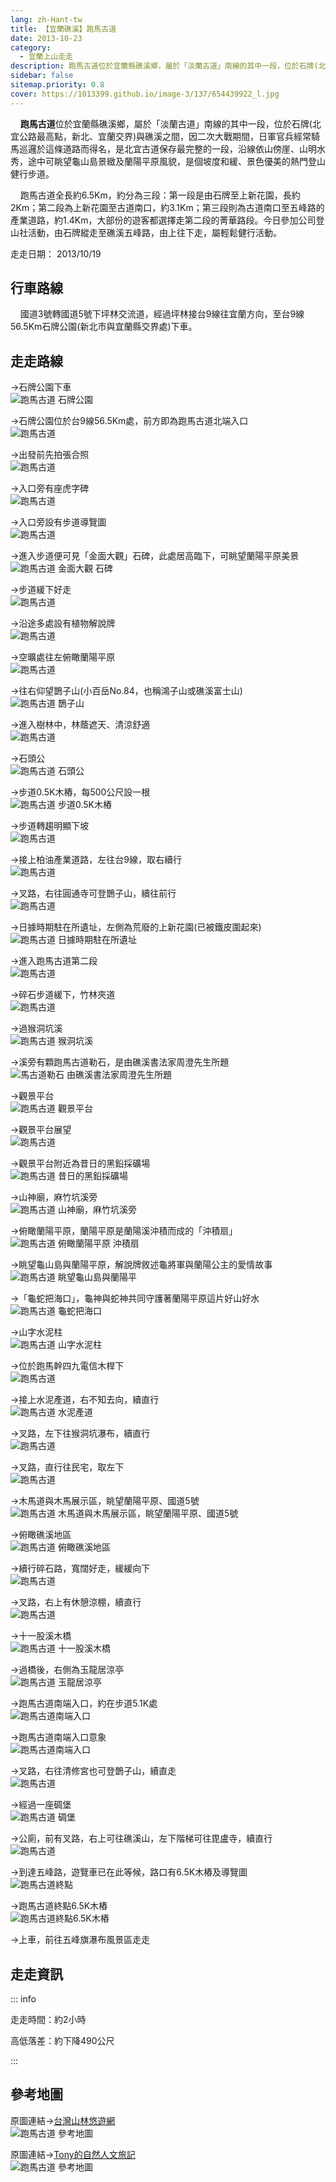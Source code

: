 ```yaml
---
lang: zh-Hant-tw
title: 【宜蘭礁溪】跑馬古道
date: 2013-10-23
category: 
  - 宜蘭上山走走
description: 跑馬古道位於宜蘭縣礁溪鄉，屬於「淡蘭古道」南線的其中一段，位於石牌(北宜公路最高點，新北、宜蘭交界)與礁溪之間，因二次大戰期間，日軍官兵經常騎馬巡邏於這條道路而得名，是北宜古道保存最完整的一段，沿線依山傍崖、山明水秀，途中可眺望龜山島景緻及蘭陽平原風貌，是個坡度和緩、景色優美的熱門登山健行步道。
sidebar: false
sitemap.priority: 0.8
cover: https://1013399.github.io/image-3/137/654439922_l.jpg
---
```


    **跑馬古道**位於宜蘭縣礁溪鄉，屬於「淡蘭古道」南線的其中一段，位於石牌(北宜公路最高點，新北、宜蘭交界)與礁溪之間，因二次大戰期間，日軍官兵經常騎馬巡邏於這條道路而得名，是北宜古道保存最完整的一段，沿線依山傍崖、山明水秀，途中可眺望龜山島景緻及蘭陽平原風貌，是個坡度和緩、景色優美的熱門登山健行步道。  

    跑馬古道全長約6.5Km，約分為三段：第一段是由石牌至上新花園，長約2Km；第二段為上新花園至古道南口，約3.1Km；第三段則為古道南口至五峰路的產業道路，約1.4Km，大部份的遊客都選擇走第二段的菁華路段。今日參加公司登山社活動，由石牌縱走至礁溪五峰路，由上往下走，屬輕鬆健行活動。

<!-- more -->

走走日期： 2013/10/19

## 行車路線  
    國道3號轉國道5號下坪林交流道，經過坪林接台9線往宜蘭方向，至台9線56.5Km石牌公園(新北市與宜蘭縣交界處)下車。

## 走走路線  
→石牌公園下車  
![跑馬古道 石牌公園](https://1013399.github.io/image-3/137/654423023_l.jpg)

→石牌公園位於台9線56.5Km處，前方即為跑馬古道北端入口  
![跑馬古道](https://1013399.github.io/image-3/137/654424196_l.jpg)

→出發前先拍張合照  
![跑馬古道](https://1013399.github.io/image-3/137/654425024_l.jpg)

→入口旁有座虎字碑  
![跑馬古道](https://1013399.github.io/image-3/137/654425829_l.jpg)

→入口旁設有步道導覽圖  
![跑馬古道](https://1013399.github.io/image-3/137/654427642_l.jpg)

→進入步道便可見「金面大觀」石碑，此處居高臨下，可眺望蘭陽平原美景  
![跑馬古道 金面大觀 石碑](https://1013399.github.io/image-3/137/654432014_l.jpg)

→步道緩下好走  
![跑馬古道](https://1013399.github.io/image-3/137/654433479_l.jpg)

→沿途多處設有植物解說牌  
![跑馬古道](https://1013399.github.io/image-3/137/654434074_l.jpg)

→空曠處往左俯瞰蘭陽平原  
![跑馬古道](https://1013399.github.io/image-3/137/654434629_l.jpg)

→往右仰望鵲子山(小百岳No.84，也稱鴻子山或礁溪富士山)  
![跑馬古道 鵲子山](https://1013399.github.io/image-3/137/654435065_l.jpg)

→進入樹林中，林蔭遮天、清涼舒適  
![跑馬古道](https://1013399.github.io/image-3/137/654435694_l.jpg)

→石頭公  
![跑馬古道 石頭公](https://1013399.github.io/image-3/137/654436246_l.jpg)

→步道0.5K木樁，每500公尺設一根  
![跑馬古道 步道0.5K木樁](https://1013399.github.io/image-3/137/654436776_l.jpg)

→步道轉趨明顯下坡  
![跑馬古道](https://1013399.github.io/image-3/137/654437192_l.jpg)

→接上柏油產業道路，左往台9線，取右續行  
![跑馬古道](https://1013399.github.io/image-3/137/654437562_l.jpg)

→叉路，右往圓通寺可登鵲子山，續往前行  
![跑馬古道](https://1013399.github.io/image-3/137/654437850_l.jpg)

→日據時期駐在所遺址，左側為荒廢的上新花園(已被鐵皮圍起來)  
![跑馬古道 日據時期駐在所遺址](https://1013399.github.io/image-3/137/654438584_l.jpg)

→進入跑馬古道第二段  
![跑馬古道](https://1013399.github.io/image-3/137/654438926_l.jpg)

→碎石步道緩下，竹林夾道  
![跑馬古道](https://1013399.github.io/image-3/137/654439298_l.jpg)

→過猴洞坑溪  
![跑馬古道 猴洞坑溪](https://1013399.github.io/image-3/137/654439700_l.jpg)

→溪旁有顆跑馬古道勒石，是由礁溪書法家周澄先生所題  
![馬古道勒石 由礁溪書法家周澄先生所題](https://1013399.github.io/image-3/137/654439922_l.jpg)

→觀景平台  
![跑馬古道 觀景平台](https://1013399.github.io/image-3/137/654441242_l.jpg)

→觀景平台展望  
![跑馬古道](https://1013399.github.io/image-3/137/654441925_l.jpg)

→觀景平台附近為昔日的黑鉛採礦場  
![跑馬古道 昔日的黑鉛採礦場](https://1013399.github.io/image-3/137/654442815_l.jpg)

→山神廟，麻竹坑溪旁  
![跑馬古道 山神廟，麻竹坑溪旁](https://1013399.github.io/image-3/137/654443587_l.jpg)

→俯瞰蘭陽平原，蘭陽平原是蘭陽溪沖積而成的「沖積扇」  
![跑馬古道 俯瞰蘭陽平原 沖積扇](https://1013399.github.io/image-3/137/654444413_l.jpg)

→眺望龜山島與蘭陽平原，解說牌敘述龜將軍與蘭陽公主的愛情故事  
![跑馬古道 眺望龜山島與蘭陽平](https://1013399.github.io/image-3/137/654444894_l.jpg)

→「龜蛇把海口」，龜神與蛇神共同守護著蘭陽平原這片好山好水  
![跑馬古道 龜蛇把海口](https://1013399.github.io/image-3/137/654445603_l.jpg)

→山字水泥柱  
![跑馬古道 山字水泥柱](https://1013399.github.io/image-3/137/654445800_l.jpg)

→位於跑馬幹四九電信木桿下  
![跑馬古道](https://1013399.github.io/image-3/137/654445926_l.jpg)

→接上水泥產道，右不知去向，續直行  
![跑馬古道 水泥產道](https://1013399.github.io/image-3/137/654446512_l.jpg)

→叉路，左下往猴洞坑瀑布，續直行  
![跑馬古道](https://1013399.github.io/image-3/137/654446800_l.jpg)

→叉路，直行往民宅，取左下  
![跑馬古道](https://1013399.github.io/image-3/137/654446920_l.jpg)

→木馬道與木馬展示區，眺望蘭陽平原、國道5號  
![跑馬古道 木馬道與木馬展示區，眺望蘭陽平原、國道5號](https://1013399.github.io/image-3/137/654447066_l.jpg)

→俯瞰礁溪地區  
![跑馬古道 俯瞰礁溪地區](https://1013399.github.io/image-3/137/654447279_l.jpg)

→續行碎石路，寬闊好走，緩緩向下  
![跑馬古道](https://1013399.github.io/image-3/137/654447539_l.jpg)

→叉路，右上有休憩涼棚，續直行  
![跑馬古道](https://1013399.github.io/image-3/137/654448049_l.jpg)

→十一股溪木橋  
![跑馬古道 十一股溪木橋](https://1013399.github.io/image-3/137/654448780_l.jpg)

→過橋後，右側為玉龍居涼亭  
![跑馬古道 玉龍居涼亭](https://1013399.github.io/image-3/137/654449051_l.jpg)

→跑馬古道南端入口，約在步道5.1K處  
![跑馬古道南端入口](https://1013399.github.io/image-3/137/654449334_l.jpg)

→跑馬古道南端入口意象  
![跑馬古道南端入口](https://1013399.github.io/image-3/137/654449858_l.jpg)

→叉路，右往清修宮也可登鵲子山，續直走  
![跑馬古道](https://1013399.github.io/image-3/137/654450495_l.jpg)

→經過一座碉堡  
![跑馬古道 碉堡](https://1013399.github.io/image-3/137/654452277_l.jpg)

→公廁，前有叉路，右上可往礁溪山，左下階梯可往毘盧寺，續直行  
![跑馬古道](https://1013399.github.io/image-3/137/654452795_l.jpg)

→到達五峰路，遊覽車已在此等候，路口有6.5K木樁及導覽圖  
![跑馬古道終點](https://1013399.github.io/image-3/137/654453511_l.jpg)

→跑馬古道終點6.5K木樁  
![跑馬古道終點6.5K木樁](https://1013399.github.io/image-3/137/654453829_l.jpg)

→上車，前往五峰旗瀑布風景區走走

## 走走資訊

::: info

走走時間：約2小時

高低落差：約下降490公尺

:::

## 參考地圖  
原圖連結→[台灣山林悠遊網](http://recreation.forest.gov.tw/RT/RT_2_1.aspx?TR_ID=007)  
![跑馬古道 參考地圖](https://1013399.github.io/image-3/137/654469088_l.jpg)

原圖連結→[Tony的自然人文旅記](http://www.tonyhuang39.com/tony0276.html)  
![跑馬古道 參考地圖](https://1013399.github.io/image-3/137/654469930_l.jpg)